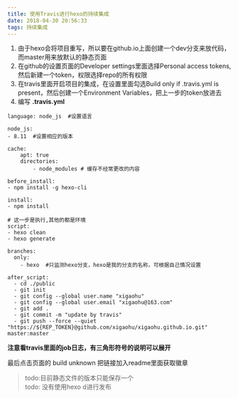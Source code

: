 ```yaml
---
title: 使用Travis进行hexo的持续集成
date: 2018-04-30 20:56:33
tags: 持续集成
---
```


1. 由于hexo会将项目重写，所以要在github.io上面创建一个dev分支来放代码，而master用来放默认的静态页面
2. 在github的设置页面的Developer settings里面选择Personal access tokens,然后新建一个token，权限选择repo的所有权限
3. 在travis里面开启项目的集成，在设置里面勾选Build only if .travis.yml is present，然后创建一个Environment Variables，把上一步的token放进去
4. 编写 **.travis.yml**
```
language: node_js  #设置语言

node_js: 
- 8.11  #设置相应的版本

cache:
    apt: true
    directories:
        - node_modules # 缓存不经常更改的内容

before_install:
- npm install -g hexo-cli

install:
- npm install

# 这一步是执行,其他的都是环境
script:
- hexo clean
- hexo generate

branches:
  only:
    - hexo  #只监测hexo分支，hexo是我的分支的名称，可根据自己情况设置

after_script:
  - cd ./public
  - git init
  - git config --global user.name "xigaohu"
  - git config --global user.email "xigaohu@163.com"
  - git add .
  - git commit -m "update by travis"
  - git push --force --quiet "https://${REP_TOKEN}@github.com/xigaohu/xigaohu.github.io.git" master:master
```

**注意看travis里面的job日志，有三角形符号的说明可以展开**

最后点击页面的 build unknown 把链接加入readme里面获取徽章

> todo:目前静态文件的版本只能保存一个  
> todo: 没有使用hexo d进行发布